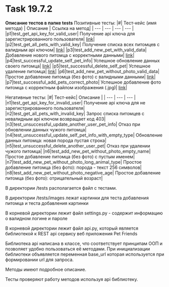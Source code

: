 # Task 19.7.2

**Описание тестов в папке tests**
Позитивные тесты:
|#| Тест-кейс (имя метода) | Описание | Ссылка на метод|
| --- | --- | --- | --- |
|p1|test_get_api_key_for_valid_user| Получение api ключа для зарегистрированного пользователя| [link](https://github.com/fox67rus/petFriendsTesting/blob/cccc1b7428e5b5529f314afef52a65899803b295/tests/test_pet_friends.py#L8)|
|p2|test_get_all_pets_with_valid_key| Получение списка всех питомцев с валидным api ключом| [link](https://github.com/fox67rus/petFriendsTesting/blob/a43096b9de5b54e57fec0603be3242d5535adcf9/tests/test_pet_friends.py#L21)|
|p3|test_add_new_pet_with_valid_data| Добавление нового питомца с корректными данными| [link](https://github.com/fox67rus/petFriendsTesting/blob/a43096b9de5b54e57fec0603be3242d5535adcf9/tests/test_pet_friends.py#L34)|
|p4|test_successful_update_self_pet_info| Успешное обновление данных своего питомца| [link](https://github.com/fox67rus/petFriendsTesting/blob/a43096b9de5b54e57fec0603be3242d5535adcf9/tests/test_pet_friends.py#L53)|
|p5|test_successful_delete_self_pet| Успешное удаление питомца| [link](https://github.com/fox67rus/petFriendsTesting/blob/a43096b9de5b54e57fec0603be3242d5535adcf9/tests/test_pet_friends.py#L72)|
|p6|test_add_new_pet_without_photo_valid_data| Простое добавление питомца (без фото) с валидными данными| [link](https://github.com/fox67rus/petFriendsTesting/blob/776fbfea4e97df786945baa78dd31dff990aadff/tests/test_pet_friends.py#L97)|
|p7|test_successful_add_pets_correct_photo| Успешное добавление фото питомца с корректным файлом изображения (.jpg)| [link](https://github.com/fox67rus/petFriendsTesting/blob/776fbfea4e97df786945baa78dd31dff990aadff/tests/test_pet_friends.py#L113)|

Негативные тесты:
|#| Тест-кейс| Описание |
| --- | --- | --- |
|n1|test_get_api_key_for_invalid_user| Получение api ключа для не зарегистрированного пользователя|
|n2|test_get_all_pets_with_invalid_key| Запрос списка питомцев с невалидным api ключом возвращает код 403|
|n3|test_unsuccessful_update_another_user_pet_info| Отказ при обновлении данных чужого питомца|
|n4|test_unsuccessful_update_self_pet_info_with_empty_type| Обновление данных питомца: новая порода пустая строка|
|n5|test_unsuccessful_delete_another_user_pet| Отказ при удалении чужого питомца|
|n6|test_add_new_pet_without_photo_empty_name| Простое добавление питомца (без фото) с пустым именем|
|n7|test_add_new_pet_without_photo_long_animal_type| Простое добавление питомца (без фото): порода - текст 256 символов|
|n8|test_add_new_pet_without_photo_negative_age| Простое добавление питомца (без фото): отрицательный возраст|


В директории /tests располагается файл с тестами.

В директории /tests/images лежат картинки для теста добавления питомца и теста добавления картинки

В корневой директории лежит файл settings.py - содержит информацию о валидном логине и пароле

В корневой директории лежит файл api.py, который является библиотекой к REST api сервису веб приложения Pet Friends

Библиотека api написана в классе, что соответствует принципам ООП и позволяет удобно пользоваться её методами. При инициализации библиотеки объявляется переменная base_url которая используется при формировании url для запроса.

Методы имеют подробное описание.

Тесты проверяют работу методов используя api библиотеку.
